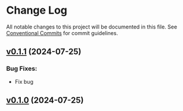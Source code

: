 # Change Log

All notable changes to this project will be documented in this file.
See [Conventional Commits](Https://conventionalcommits.org) for commit guidelines.

<!-- changelog -->

## [v0.1.1](https://github.com/andyl/gtest/compare/v0.1.0...v0.1.1) (2024-07-25)




### Bug Fixes:

* Fix bug

## [v0.1.0](https://github.com/andyl/gtest/compare/v0.1.0...v0.1.0) (2024-07-25)



